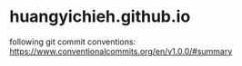 # huangyichieh.github.io

following git commit conventions:
https://www.conventionalcommits.org/en/v1.0.0/#summary